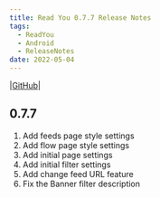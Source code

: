 ```yaml
---
title: Read You 0.7.7 Release Notes
tags:
  - ReadYou
  - Android
  - ReleaseNotes
date: 2022-05-04
---
```


|[GitHub](https://github.com/Ashinch/ReadYou/releases/tag/0.7.7)|

## 0.7.7

1. Add feeds page style settings
2. Add flow page style settings
3. Add initial page settings
4. Add initial filter settings
5. Add change feed URL feature
6. Fix the Banner filter description
